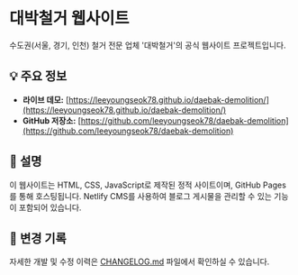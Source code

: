 # 대박철거 웹사이트

수도권(서울, 경기, 인천) 철거 전문 업체 '대박철거'의 공식 웹사이트 프로젝트입니다.

## 💡 주요 정보

- **라이브 데모:** [https://leeyoungseok78.github.io/daebak-demolition/](https://leeyoungseok78.github.io/daebak-demolition/)
- **GitHub 저장소:** [https://github.com/leeyoungseok78/daebak-demolition](https://github.com/leeyoungseok78/daebak-demolition)

## 📝 설명

이 웹사이트는 HTML, CSS, JavaScript로 제작된 정적 사이트이며, GitHub Pages를 통해 호스팅됩니다. Netlify CMS를 사용하여 블로그 게시물을 관리할 수 있는 기능이 포함되어 있습니다.

## 📂 변경 기록

자세한 개발 및 수정 이력은 [CHANGELOG.md](CHANGELOG.md) 파일에서 확인하실 수 있습니다. 